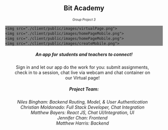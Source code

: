 <h2 style="text-align: center;">Bit Academy</h2>

<p style="font-style: italic; text-align: center; font-size: 10px;">Group Project 3</p>

<div style="justify-content: center; background-color: gray;">

    <img src="./client/public/images/virtualPage.png">
    <img src="./client/public/images/homePageMobile.png">
    <img src="./client/public/images/homePageMobile.png">
    <img src="./client/public/images/createMobile.png">

</div>

<h5 style="text-align: center;">An app for students and teachers to connect!</h5>

<p style="margin-left: 20px; margin-right: 30px; text-align: center;">Sign in and let our app do the work for you: submit assignments, check in to a session, chat live via webcam and chat container on our Virtual page! <br>

<h5 style="text-align: center">Project Team:</h5>
<p style="margin-left: 20px; margin-right: 30px; text-align: center; font-style: italic;"> Niles Bingham: Backend Routing, Model, & User Authentication<br>Christian Moldonado: Full Stack Developer, Chat Integration<br>Matthew Bayers: React JS, Chat UI/Integration, UI<br>Jennifer Chan: Frontend<br>Matthew Harris: Backend
